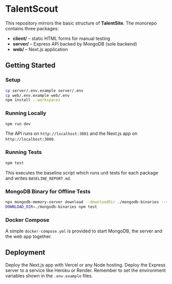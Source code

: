 # TalentScout

This repository mirrors the basic structure of **TalentSite**. The monorepo contains three packages:

- **client/** – static HTML forms for manual testing
- **server/** – Express API backed by MongoDB (sole backend)
- **web/** – Next.js application

## Getting Started

### Setup

```bash
cp server/.env.example server/.env
cp web/.env.example web/.env
npm install --workspaces
```

### Running Locally

```bash
npm run dev
```

The API runs on `http://localhost:3001` and the Next.js app on `http://localhost:3000`.

### Running Tests

```bash
npm test
```

This executes the baseline script which runs unit tests for each package and writes `BASELINE_REPORT.md`.

### MongoDB Binary for Offline Tests

```bash
npx mongodb-memory-server download --downloadDir ./mongodb-binaries --version 6.0.5
DOWNLOAD_DIR=./mongodb-binaries npm test
```

### Docker Compose

A simple `docker-compose.yml` is provided to start MongoDB, the server and the web app together.

## Deployment

Deploy the Next.js app with Vercel or any Node hosting. Deploy the Express server to a service like Heroku or Render. Remember to set the environment variables shown in the `.env.example` files.
